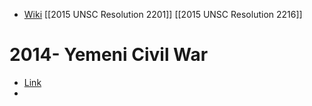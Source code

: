 
- [Wiki](https://en.wikipedia.org/wiki/Yemeni_Civil_War_(2014%E2%80%93present))
[[2015 UNSC Resolution 2201]]
[[2015 UNSC Resolution 2216]]
# 2014- Yemeni Civil War
- [Link](https://en.wikipedia.org/wiki/Yemeni_Civil_War_(2014%E2%80%93present))
- 
